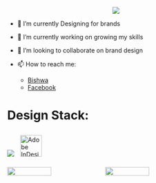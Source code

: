 <p align="center">
<img src ="https://readme-typing-svg.herokuapp.com?font=Poppins&weight=600&size=30&pause=1000&color=000000&center=true&vCenter=true&width=435&lines=%F0%9F%91%8B+Hi+there%2C+I+am+Bishwa...></br>
<img src="https://hits.dwyl.com/iambishwaa/iambishwaa.svg?style=flat-square">
</p>





- 🌱 I’m currently Designing for brands
- 🔭 I’m currently working on growing my skills
- 👯 I’m looking to collaborate on brand design

- 📫 How to reach me: 
  * [Bishwa](https://www.bishwaadhikari.com.np)
  * [Facebook](https://www.facebook.com/bishwadesigns)


# Design Stack:
<img src="https://skillicons.dev/icons?i=ps,ai,figma">  <a href="https://www.adobe.com/in/products/indesign.html" target="_blank"><img style="margin: 10px" src="https://profilinator.rishav.dev/skills-assets/adobeindesign.svg" alt="Adobe InDesign" height="50" /></a>

<div style="display: flex; align-items: center;">
<img width = 45% src="https://github-readme-stats.vercel.app/api?username=iambishwaa&show_icons=true&count_private=true&hide_title=false&theme=dracula">
<img width = 45% src="https://github-readme-streak-stats.herokuapp.com?user=iambishwaa&theme=buefy-dark"></br>
</div>


<!--
**iambishwaa/iambishwaa** is a ✨ _special_ ✨ repository because its `README.md` (this file) appears on your GitHub profile.

Here are some ideas to get you started:

- 🔭 I’m currently working on ... at as a..
- 🌱 I’m currently learning ...
- 👯 I’m looking to collaborate on ...
- 🤔 I’m looking for help with ...
- 💬 Ask me about ...
- 📫 How to reach me: ...
- 😄 Pronouns: ...
- ⚡ Fun fact: ...
-->
